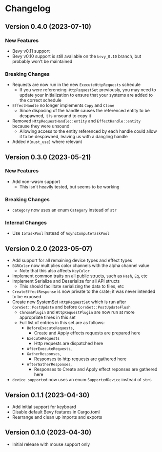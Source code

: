 # Changelog

## Version 0.4.0 (2023-07-10)

### New Features

* Bevy v0.11 support
* Bevy v0.10 support is still available on the `bevy_0.10` branch, but probably won't be maintained

### Breaking Changes

* Requests are now run in the new `ExecuteHttpRequests` schedule
    * If you were referencing `HttpRequestSet` previously, you may need to update your initialization to ensure that your systems are added to the correct schedule
* `EffectHandle` no longer implements `Copy` and `Clone`
    * Since disposing of the handle causes the referenced entity to be despawned, it is unsound to copy it
* Removed `HttpRequestHandle::entity` and `EffectHandle::entity` because they were unsound
    * Allowing access to the entity referenced by each handle could allow it to be despawned, leaving us with a dangling handle
* Added `#[must_use]` where relevant

## Version 0.3.0 (2023-05-21)

### New Features

* Add non-wasm support
    * This isn't heavily tested, but seems to be working

### Breaking Changes

* `category` now uses an enum `Category` instead of `str`

### Internal Changes

* Use `IoTaskPool` instead of `AsyncComputeTaskPool`

## Version 0.2.0 (2023-05-07)

* Add support for all remaining device types and effect types
* `BGRColor` now multiplies color channels with the alpha channel value
    * Note that this also affects `KeyColor`
* Implement common traits on all public structs, such as `Hash`, `Eq`, etc
* Implement Serialize and Deserialize for all API structs
    * This should facilitate serializing the data to files, etc
* `CreateEffectResponse` is now private to the crate; it was never intended to be exposed
* Create new SystemSet `HttpRequestSet` which is run after `CoreSet::PostUpdate` and before `CoreSet::PostUpdateFlush`
    * `ChromaPlugin` and `HttpRequestPlugin` are now run at more appropriate times in this set
    * Full list of entries in this set are as follows:
        * `BeforeExecuteRequests`,
            * Create and Apply effects requests are prepared here
        * `ExecuteRequests`
            * Http requests are dispatched here
        * `AfterExecuteRequests`,
        * `GatherResponses`,
            * Responses to http requests are gathered here
        * `AfterGatherResponses`,
            * Responses to Create and Apply effect reponses are gathered here
* `device_supported` now uses an enum `SupportedDevice` instead of `str`s


## Version 0.1.1 (2023-04-30)

* Add initial support for keyboard
* Disable default Bevy features in Cargo.toml
* Rearrange and clean up imports and exports

## Version 0.1.0 (2023-04-30)

* Initial release with mouse support only
